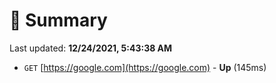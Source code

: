# 📖 Summary
Last updated: **12/24/2021, 5:43:38 AM**

- `GET` [https://google.com](https://google.com) - **Up** (145ms)

